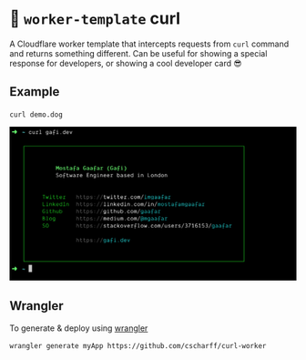 # 👷 `worker-template` curl

A Cloudflare worker template that intercepts requests from `curl` command and returns something different. Can be useful for showing a special response for developers, or showing a cool developer card 😎

## Example

`curl demo.dog`


![card example](https://raw.githubusercontent.com/gaafar/curl-worker/master/screenshot.png)

## Wrangler

To generate & deploy using [wrangler](https://github.com/cloudflare/wrangler)

```
wrangler generate myApp https://github.com/cscharff/curl-worker
```
